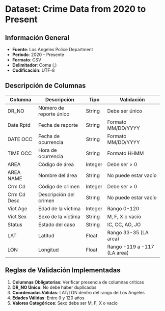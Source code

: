 # Dataset: Crime Data from 2020 to Present

## Información General
- **Fuente**: Los Angeles Police Department
- **Período**: 2020 - Presente  
- **Formato**: CSV
- **Delimitador**: Coma (,)
- **Codificación**: UTF-8

## Descripción de Columnas

| Columna | Descripción | Tipo | Validación |
|---------|-------------|------|------------|
| DR_NO | Número de reporte único | String | Debe ser único |
| Date Rptd | Fecha de reporte | String | Formato MM/DD/YYYY |
| DATE OCC | Fecha de ocurrencia | String | Formato MM/DD/YYYY |
| TIME OCC | Hora de ocurrencia | String | Formato HHMM |
| AREA | Código de área | Integer | Debe ser > 0 |
| AREA NAME | Nombre del área | String | No puede estar vacío |
| Crm Cd | Código de crimen | Integer | Debe ser > 0 |
| Crm Cd Desc | Descripción del crimen | String | No puede estar vacío |
| Vict Age | Edad de la víctima | Integer | Rango 0-120 |
| Vict Sex | Sexo de la víctima | String | M, F, X o vacío |
| Status | Estado del caso | String | IC, CC, AO, JO |
| LAT | Latitud | Float | Rango 33-35 (LA area) |
| LON | Longitud | Float | Rango -119 a -117 (LA area) |

## Reglas de Validación Implementadas

1. **Columnas Obligatorias**: Verificar presencia de columnas críticas
2. **DR_NO Único**: No debe haber duplicados
3. **Coordenadas Válidas**: LAT/LON dentro del rango de Los Angeles
4. **Edades Válidas**: Entre 0 y 120 años
5. **Valores Categóricos**: Sexo debe ser M, F, X o vacío